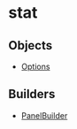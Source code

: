 # stat

## Objects

 * <span class="badge object-type-class"></span> [Options](./object-Options.md)
## Builders

 * <span class="badge builder"></span> [PanelBuilder](./builder-PanelBuilder.md)

